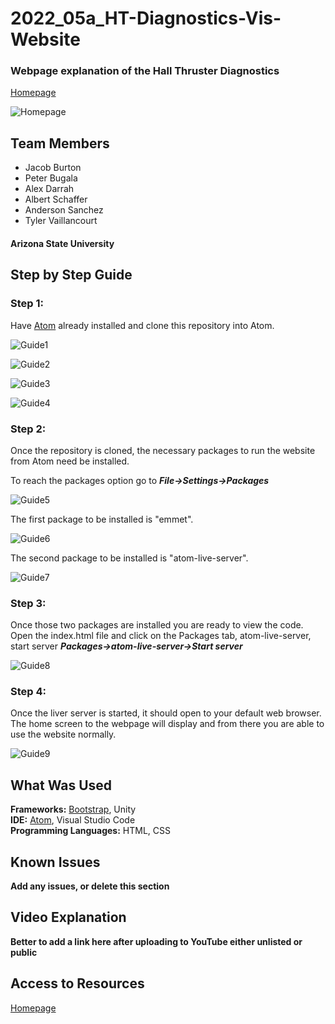 # 2022_05a_HT-Diagnostics-Vis-Website

### Webpage explanation of the Hall Thruster Diagnostics

[Homepage](https://capstone-432.web.app/)

![Homepage](img/HomepageScreenshot.png)

## Team Members
* Jacob Burton
* Peter Bugala
* Alex Darrah
* Albert Schaffer
* Anderson Sanchez
* Tyler Vaillancourt

#### Arizona State University

## Step by Step Guide
### Step 1:
Have [Atom](https://atom.io/) already installed and clone this repository into Atom.

![Guide1](img/GuideScreenshots/1.png)

![Guide2](img/GuideScreenshots/2.png)

![Guide3](img/GuideScreenshots/3.png)

![Guide4](img/GuideScreenshots/4.png)

### Step 2:
Once the repository is cloned, the necessary packages to run the website from Atom need be installed.

To reach the packages option go to ***File->Settings->Packages***

![Guide5](img/GuideScreenshots/5.png)

The first package to be installed is "emmet".

![Guide6](img/GuideScreenshots/6.png)

The second package to be installed is "atom-live-server".

![Guide7](img/GuideScreenshots/7.png)

### Step 3:
Once those two packages are installed you are ready to view the code.
Open the index.html file and click on the Packages tab, atom-live-server, start server
***Packages->atom-live-server->Start server***

![Guide8](img/GuideScreenshots/8.png)

### Step 4:
Once the liver server is started, it should open to your default web browser. The home screen to the webpage will display and from there you are able to use the website normally.

![Guide9](img/GuideScreenshots/9.png)

## What Was Used
**Frameworks:** [Bootstrap](https://getbootstrap.com/docs/5.1/getting-started/introduction/), Unity <br />
**IDE:** [Atom](https://atom.io/), Visual Studio Code <br />
**Programming Languages:** HTML, CSS <br />

## Known Issues
**Add any issues, or delete this section**

## Video Explanation
**Better to add a link here after uploading to YouTube either unlisted or public**

## Access to Resources
[Homepage](https://capstone-432.web.app/)
